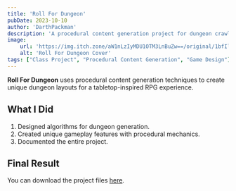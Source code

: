 ```yaml
---
title: 'Roll For Dungeon'
pubDate: 2023-10-10
author: 'DarthPackman'
description: 'A procedural content generation project for dungeon crawling.'
image:
    url: 'https://img.itch.zone/aW1nLzIyMDU1OTM3LnBuZw==/original/1bfIl7.png'
    alt: 'Roll For Dungeon Cover'
tags: ["Class Project", "Procedural Content Generation", "Game Design"]
---
```


**Roll For Dungeon** uses procedural content generation techniques to create unique dungeon layouts for a tabletop-inspired RPG experience.

## What I Did

1. Designed algorithms for dungeon generation.
2. Created unique gameplay features with procedural mechanics.
3. Documented the entire project.

## Final Result

You can download the project files [here](https://drive.google.com/file/d/1Oict2wRTEKIwnXInzqD4HadbUg1zdQJa/view?usp=sharing).
